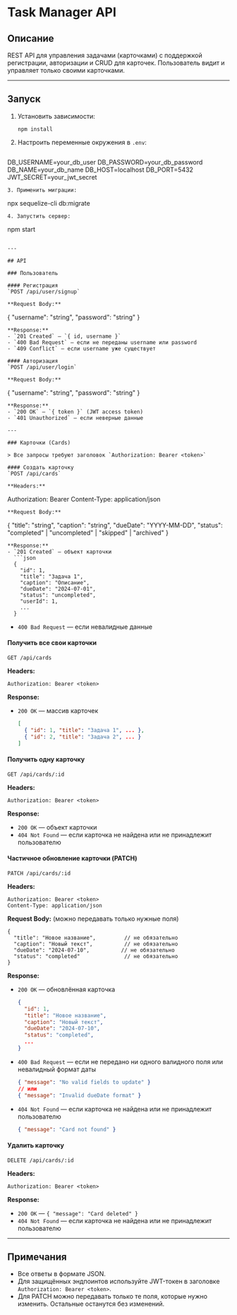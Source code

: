 # Task Manager API

## Описание

REST API для управления задачами (карточками) с поддержкой регистрации, авторизации и CRUD для карточек. Пользователь видит и управляет только своими карточками.

---

## Запуск

1. Установить зависимости:
   ```
   npm install
   ```
2. Настроить переменные окружения в `.env`:
   ```
DB_USERNAME=your_db_user
DB_PASSWORD=your_db_password
DB_NAME=your_db_name
DB_HOST=localhost
DB_PORT=5432
JWT_SECRET=your_jwt_secret
   ```
3. Применить миграции:
   ```
npx sequelize-cli db:migrate
   ```
4. Запустить сервер:
   ```
npm start
   ```

---

## API

### Пользователь

#### Регистрация
`POST /api/user/signup`

**Request Body:**
```
{
  "username": "string",
  "password": "string"
}
```
**Response:**
- `201 Created` — `{ id, username }`
- `400 Bad Request` — если не переданы username или password
- `409 Conflict` — если username уже существует

#### Авторизация
`POST /api/user/login`

**Request Body:**
```
{
  "username": "string",
  "password": "string"
}
```
**Response:**
- `200 OK` — `{ token }` (JWT access token)
- `401 Unauthorized` — если неверные данные

---

### Карточки (Cards)

> Все запросы требуют заголовок `Authorization: Bearer <token>`

#### Создать карточку
`POST /api/cards`

**Headers:**
```
Authorization: Bearer <token>
Content-Type: application/json
```
**Request Body:**
```
{
  "title": "string",
  "caption": "string",
  "dueDate": "YYYY-MM-DD",
  "status": "completed" | "uncompleted" | "skipped" | "archived"
}
```
**Response:**
- `201 Created` — объект карточки
  ```json
  {
    "id": 1,
    "title": "Задача 1",
    "caption": "Описание",
    "dueDate": "2024-07-01",
    "status": "uncompleted",
    "userId": 1,
    ...
  }
  ```
- `400 Bad Request` — если невалидные данные

#### Получить все свои карточки
`GET /api/cards`

**Headers:**
```
Authorization: Bearer <token>
```
**Response:**
- `200 OK` — массив карточек
  ```json
  [
    { "id": 1, "title": "Задача 1", ... },
    { "id": 2, "title": "Задача 2", ... }
  ]
  ```

#### Получить одну карточку
`GET /api/cards/:id`

**Headers:**
```
Authorization: Bearer <token>
```
**Response:**
- `200 OK` — объект карточки
- `404 Not Found` — если карточка не найдена или не принадлежит пользователю

#### Частичное обновление карточки (PATCH)
`PATCH /api/cards/:id`

**Headers:**
```
Authorization: Bearer <token>
Content-Type: application/json
```
**Request Body:** (можно передавать только нужные поля)
```
{
  "title": "Новое название",         // не обязательно
  "caption": "Новый текст",          // не обязательно
  "dueDate": "2024-07-10",          // не обязательно
  "status": "completed"              // не обязательно
}
```
**Response:**
- `200 OK` — обновлённая карточка
  ```json
  {
    "id": 1,
    "title": "Новое название",
    "caption": "Новый текст",
    "dueDate": "2024-07-10",
    "status": "completed",
    ...
  }
  ```
- `400 Bad Request` — если не передано ни одного валидного поля или невалидный формат даты
  ```json
  { "message": "No valid fields to update" }
  // или
  { "message": "Invalid dueDate format" }
  ```
- `404 Not Found` — если карточка не найдена или не принадлежит пользователю
  ```json
  { "message": "Card not found" }
  ```

#### Удалить карточку
`DELETE /api/cards/:id`

**Headers:**
```
Authorization: Bearer <token>
```
**Response:**
- `200 OK` — `{ "message": "Card deleted" }`
- `404 Not Found` — если карточка не найдена или не принадлежит пользователю

---

## Примечания
- Все ответы в формате JSON.
- Для защищённых эндпоинтов используйте JWT-токен в заголовке `Authorization: Bearer <token>`.
- Для PATCH можно передавать только те поля, которые нужно изменить. Остальные останутся без изменений.
